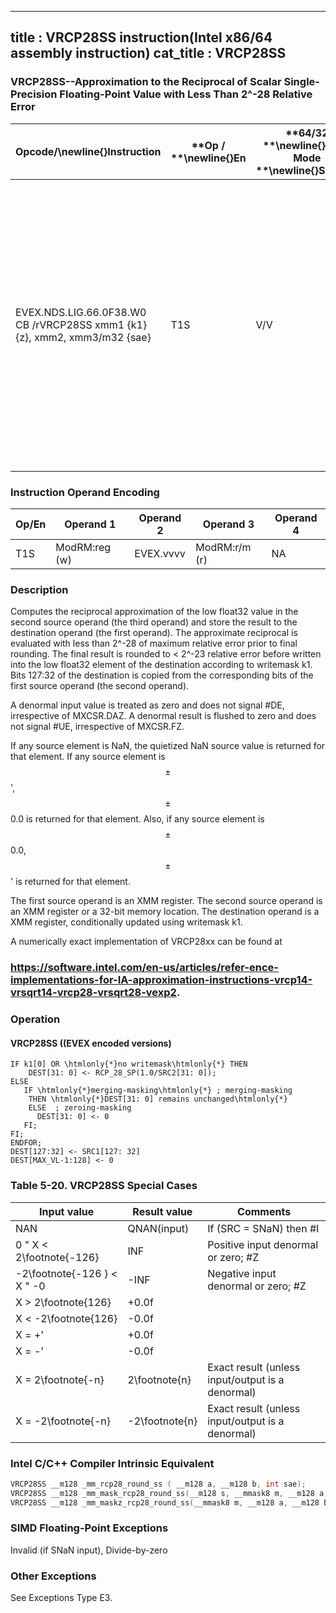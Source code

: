 ----------------------------
title : VRCP28SS instruction(Intel x86/64 assembly instruction)
cat_title : VRCP28SS
----------------------------
### VRCP28SS--Approximation to the Reciprocal of Scalar Single-Precision Floating-Point Value with Less Than 2^-28 Relative Error


|**Opcode/**\newline{}**Instruction**|**Op / **\newline{}**En**|**64/32 **\newline{}**bit Mode **\newline{}**Support**|**CPUID **\newline{}**Feature **\newline{}**Flag**|**Description**|
|------------------------------------|-------------------------|------------------------------------------------------|--------------------------------------------------|---------------|
|EVEX.NDS.LIG.66.0F38.W0 CB /rVRCP28SS xmm1 {k1}{z}, xmm2, xmm3/m32 {sae}|T1S|V/V|AVX512ER|Computes the approximate reciprocal ( < 2^-28 relative error) of the scalar single-precision floating-point value in xmm3/m32 and stores the results in xmm1. Under writemask. Also, upper 3 single-precision floating-point values (bits[127:32]) from xmm2 is copied to xmm1[127:32].|
### Instruction Operand Encoding


|Op/En|Operand 1|Operand 2|Operand 3|Operand 4|
|-----|---------|---------|---------|---------|
|T1S|ModRM:reg (w)|EVEX.vvvv|ModRM:r/m (r)|NA|
### Description


Computes the reciprocal approximation of the low float32 value in the second source operand (the third operand) and store the result to the destination operand (the first operand). The approximate reciprocal is evaluated with less than 2^-28 of maximum relative error prior to final rounding. The final result is rounded to < 2^-23 relative error before written into the low float32 element of the destination according to writemask k1. Bits 127:32 of the destination is copied from the corresponding bits of the first source operand (the second operand).

A denormal input value is treated as zero and does not signal #DE, irrespective of MXCSR.DAZ. A denormal result is flushed to zero and does not signal #UE, irrespective of MXCSR.FZ.

If any source element is NaN, the quietized NaN source value is returned for that element. If any source element is $$\pm$$ ', $$\pm$$0.0 is returned for that element. Also, if any source element is $$\pm$$0.0, $$\pm$$ ' is returned for that element.

The first source operand is an XMM register. The second source operand is an XMM register or a 32-bit memory location. The destination operand is a XMM register, conditionally updated using writemask k1. 

A numerically exact implementation of VRCP28xx can be found at 

###                              https://software.intel.com/en-us/articles/refer-ence-implementations-for-IA-approximation-instructions-vrcp14-vrsqrt14-vrcp28-vrsqrt28-vexp2.

### Operation
#### VRCP28SS ((EVEX encoded versions) 
```info-verb
IF k1[0] OR \htmlonly{*}no writemask\htmlonly{*} THEN
    DEST[31: 0] <-  RCP_28_SP(1.0/SRC2[31: 0]);
ELSE 
   IF \htmlonly{*}merging-masking\htmlonly{*} ; merging-masking
    THEN \htmlonly{*}DEST[31: 0] remains unchanged\htmlonly{*}
    ELSE  ; zeroing-masking
      DEST[31: 0] <-  0
   FI;
FI;
ENDFOR;
DEST[127:32] <-  SRC1[127: 32]
DEST[MAX_VL-1:128]  <- 0
```
### Table 5-20. VRCP28SS Special Cases


|**Input value**|**Result value**|**Comments**|
|---------------|----------------|------------|
|NAN|QNAN(input)|If (SRC = SNaN) then #I|
|0 "  X < 2\footnote{-126}|INF|Positive input denormal or zero; #Z|
|-2\footnote{-126 } < X "  -0|-INF|Negative input denormal or zero; #Z|
|X > 2\footnote{126}|+0.0f||
|X < -2\footnote{126}|-0.0f||
|X = +' |+0.0f||
|X = -' |-0.0f||
|X = 2\footnote{-n}|2\footnote{n}|Exact result (unless input/output is a denormal)|
|X = -2\footnote{-n}|-2\footnote{n}|Exact result (unless input/output is a denormal)|

### Intel C/C++ Compiler Intrinsic Equivalent

```cpp
VRCP28SS __m128 _mm_rcp28_round_ss ( __m128 a, __m128 b, int sae);
VRCP28SS __m128 _mm_mask_rcp28_round_ss(__m128 s, __mmask8 m, __m128 a, __m128 b, int sae);
VRCP28SS __m128 _mm_maskz_rcp28_round_ss(__mmask8 m, __m128 a, __m128 b, int sae);
```
### SIMD Floating-Point Exceptions


Invalid (if SNaN input), Divide-by-zero

### Other Exceptions


See Exceptions Type E3.

